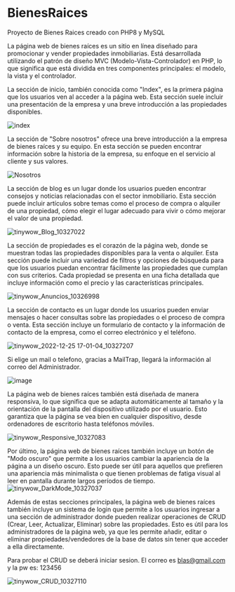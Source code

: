 # BienesRaices
Proyecto de Bienes Raices creado con PHP8 y MySQL

La página web de bienes raíces es un sitio en línea diseñado para promocionar y vender propiedades inmobiliarias. Está desarrollada utilizando el patrón de diseño MVC (Modelo-Vista-Controlador) en PHP, lo que significa que está dividida en tres componentes principales: el modelo, la vista y el controlador.

La sección de inicio, también conocida como "Index", es la primera página que los usuarios ven al acceder a la página web. Esta sección suele incluir una presentación de la empresa y una breve introducción a las propiedades disponibles.

![index](https://user-images.githubusercontent.com/81719352/209485420-4b61181f-2093-47e2-b1ce-4a3717df01e2.gif)

La sección de "Sobre nosotros" ofrece una breve introducción a la empresa de bienes raíces y su equipo. En esta sección se pueden encontrar información sobre la historia de la empresa, su enfoque en el servicio al cliente y sus valores.

![Nosotros](https://user-images.githubusercontent.com/81719352/209485423-a709fa54-168a-457e-acd3-7fec114403e2.gif)


La sección de blog es un lugar donde los usuarios pueden encontrar consejos y noticias relacionadas con el sector inmobiliario. Esta sección puede incluir artículos sobre temas como el proceso de compra o alquiler de una propiedad, cómo elegir el lugar adecuado para vivir o cómo mejorar el valor de una propiedad.

![tinywow_Blog_10327022](https://user-images.githubusercontent.com/81719352/209485430-9b261b8b-2524-4cda-bc3c-519092a8e230.gif)

La sección de propiedades es el corazón de la página web, donde se muestran todas las propiedades disponibles para la venta o alquiler. Esta sección puede incluir una variedad de filtros y opciones de búsqueda para que los usuarios puedan encontrar fácilmente las propiedades que cumplan con sus criterios. Cada propiedad se presenta en una ficha detallada que incluye información como el precio y las características principales.

![tinywow_Anuncios_10326998](https://user-images.githubusercontent.com/81719352/209485441-d8089e4b-5921-405e-96b5-43570e093379.gif)

La sección de contacto es un lugar donde los usuarios pueden enviar mensajes o hacer consultas sobre las propiedades o el proceso de compra o venta. Esta sección incluye un formulario de contacto y la información de contacto de la empresa, como el correo electrónico y el teléfono.

![tinywow_2022-12-25 17-01-04_10327207](https://user-images.githubusercontent.com/81719352/209485593-e96b4763-b597-46c4-855e-f94ef1b2c132.gif)

Si elige un mail o telefono, gracias a MailTrap, llegará la información al correo del Administrador.

![image](https://user-images.githubusercontent.com/81719352/209485625-c8c70c63-b623-4aac-a36b-33dc82ccf987.png)


La página web de bienes raíces también está diseñada de manera responsiva, lo que significa que se adapta automáticamente al tamaño y la orientación de la pantalla del dispositivo utilizado por el usuario. Esto garantiza que la página se vea bien en cualquier dispositivo, desde ordenadores de escritorio hasta teléfonos móviles.

![tinywow_Responsive_10327083](https://user-images.githubusercontent.com/81719352/209485508-31fcf8cf-7224-438d-aa57-3ed172fa2047.gif)


Por último, la página web de bienes raíces también incluye un botón de "Modo oscuro" que permite a los usuarios cambiar la apariencia de la página a un diseño oscuro. Esto puede ser útil para aquellos que prefieren una apariencia más minimalista o que tienen problemas de fatiga visual al leer en pantalla durante largos períodos de tiempo.
![tinywow_DarkMode_10327037](https://user-images.githubusercontent.com/81719352/209485513-03a60f3c-ee0f-4c19-8c42-50767886c266.gif)

Además de estas secciones principales, la página web de bienes raíces también incluye un sistema de login que permite a los usuarios ingresar a una sección de administrador donde pueden realizar operaciones de CRUD (Crear, Leer, Actualizar, Eliminar) sobre las propiedades. Esto es útil para los administradores de la página web, ya que les permite añadir, editar o eliminar propiedades/vendedores de la base de datos sin tener que acceder a ella directamente. 

Para probar el CRUD se deberá iniciar sesion. El correo es blas@gmail.com y la pw es: 123456

![tinywow_CRUD_10327110](https://user-images.githubusercontent.com/81719352/209485519-8bd64ba7-dc15-4725-9f63-ecd3fbc4c741.gif)
